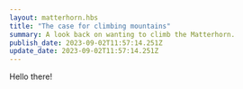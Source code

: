 ```yaml
---
layout: matterhorn.hbs
title: "The case for climbing mountains"
summary: A look back on wanting to climb the Matterhorn.
publish_date: 2023-09-02T11:57:14.251Z
update_date: 2023-09-02T11:57:14.251Z
---
```

Hello there!
